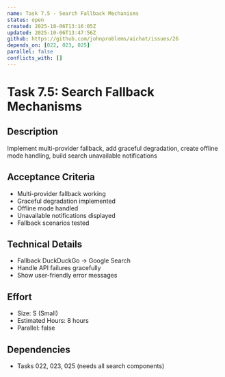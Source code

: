 ```yaml
---
name: Task 7.5 - Search Fallback Mechanisms
status: open
created: 2025-10-06T13:16:05Z
updated: 2025-10-06T13:47:56Z
github: https://github.com/johnproblems/aichat/issues/26
depends_on: [022, 023, 025]
parallel: false
conflicts_with: []
---
```


# Task 7.5: Search Fallback Mechanisms

## Description
Implement multi-provider fallback, add graceful degradation, create offline mode handling, build search unavailable notifications

## Acceptance Criteria
- Multi-provider fallback working
- Graceful degradation implemented
- Offline mode handled
- Unavailable notifications displayed
- Fallback scenarios tested

## Technical Details
- Fallback DuckDuckGo → Google Search
- Handle API failures gracefully
- Show user-friendly error messages

## Effort
- Size: S (Small)
- Estimated Hours: 8 hours
- Parallel: false

## Dependencies
- Tasks 022, 023, 025 (needs all search components)
